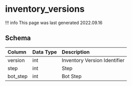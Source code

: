 # inventory_versions

!!! info
	This page was last generated 2022.09.16

## Schema

| Column | Data Type | Description |
| :--- | :--- | :--- |
| version | int | Inventory Version Identifier |
| step | int | Step |
| bot_step | int | Bot Step |

